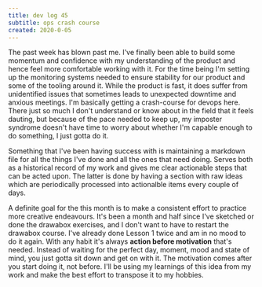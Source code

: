 ```yaml
---
title: dev log 45
subtitle: ops crash course
created: 2020-0-05
---
```


The past week has blown past me. I've finally been able to build some momentum and confidence with my understanding of the product and hence feel more comfortable working with it. For the time being I'm setting up the monitoring systems needed to ensure stability for our product and some of the tooling around it. While the product is fast, it does suffer from unidentified issues that sometimes leads to unexpected downtime and anxious meetings. I'm basically getting a crash-course for devops here. There just so much I don't understand or know about in the field that it feels dauting, but because of the pace needed to keep up, my imposter syndrome doesn't have time to worry about whether I'm capable enough to do something, I just gotta do it.

Something that I've been having success with is maintaining a markdown file for all the things I've done and all the ones that need doing. Serves both as a historical record of my work and gives me clear actionable steps that can be acted upon. The latter is done by having a section with raw ideas which are periodically processed into actionalble items every couple of days.

A definite goal for the this month is to make a consistent effort to practice more creative endeavours. It's been a month and half since I've sketched or done the drawabox exercises, and I don't want to have to restart the drawabox course. I've already done Lesson 1 twice and am in no mood to do it again. With any habit it's always **action before motivation** that's needed. Instead of waiting for the perfect day, moment, mood and state of mind, you just gotta sit down and get on with it. The motivation comes after you start doing it, not before. I'll be using my learnings of this idea from my work and make the best effort to transpose it to my hobbies.
